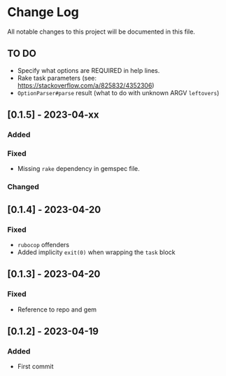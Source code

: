 # Change Log
All notable changes to this project will be documented in this file.

## TO DO
  - Specify what options are REQUIRED in help lines.
  - Rake task parameters (see: https://stackoverflow.com/a/825832/4352306)
  - `OptionParser#parse` result (what to do with unknown ARGV `leftovers`)

## [0.1.5] - 2023-04-xx

### Added
### Fixed
  - Missing `rake` dependency in gemspec file.
  
### Changed

## [0.1.4] - 2023-04-20

### Fixed
  - `rubocop` offenders
  - Added implicity `exit(0)` when wrapping the `task` block

## [0.1.3] - 2023-04-20

### Fixed
  - Reference to repo and gem

## [0.1.2] - 2023-04-19

### Added
  - First commit
